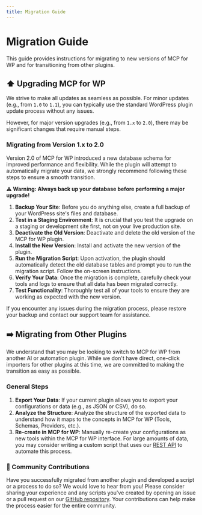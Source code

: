 ```yaml
---
title: Migration Guide
---
```


# Migration Guide

This guide provides instructions for migrating to new versions of MCP for WP and for transitioning from other plugins.

## <strong>⬆️ Upgrading MCP for WP</strong>

We strive to make all updates as seamless as possible. For minor updates (e.g., from `1.0` to `1.1`), you can typically use the standard WordPress plugin update process without any issues.

However, for major version upgrades (e.g., from `1.x` to `2.0`), there may be significant changes that require manual steps.

### Migrating from Version 1.x to 2.0

Version 2.0 of MCP for WP introduced a new database schema for improved performance and flexibility. While the plugin will attempt to automatically migrate your data, we strongly recommend following these steps to ensure a smooth transition.

**⚠️ Warning: Always back up your database before performing a major upgrade!**

1.  **Backup Your Site**: Before you do anything else, create a full backup of your WordPress site's files and database.
2.  **Test in a Staging Environment**: It is crucial that you test the upgrade on a staging or development site first, not on your live production site.
3.  **Deactivate the Old Version**: Deactivate and delete the old version of the MCP for WP plugin.
4.  **Install the New Version**: Install and activate the new version of the plugin.
5.  **Run the Migration Script**: Upon activation, the plugin should automatically detect the old database tables and prompt you to run the migration script. Follow the on-screen instructions.
6.  **Verify Your Data**: Once the migration is complete, carefully check your tools and logs to ensure that all data has been migrated correctly.
7.  **Test Functionality**: Thoroughly test all of your tools to ensure they are working as expected with the new version.

If you encounter any issues during the migration process, please restore your backup and contact our support team for assistance.

## <strong>➡️ Migrating from Other Plugins</strong>

We understand that you may be looking to switch to MCP for WP from another AI or automation plugin. While we don't have direct, one-click importers for other plugins at this time, we are committed to making the transition as easy as possible.

### General Steps

1.  **Export Your Data**: If your current plugin allows you to export your configurations or data (e.g., as JSON or CSV), do so.
2.  **Analyze the Structure**: Analyze the structure of the exported data to understand how it maps to the concepts in MCP for WP (Tools, Schemas, Providers, etc.).
3.  **Re-create in MCP for WP**: Manually re-create your configurations as new tools within the MCP for WP interface. For large amounts of data, you may consider writing a custom script that uses our [REST API](./api-reference) to automate this process.

### 🤝 Community Contributions

Have you successfully migrated from another plugin and developed a script or a process to do so? We would love to hear from you! Please consider sharing your experience and any scripts you've created by opening an issue or a pull request on our [GitHub repository](https://github.com/artificialpoets/mcp-wp-docs). Your contributions can help make the process easier for the entire community. 